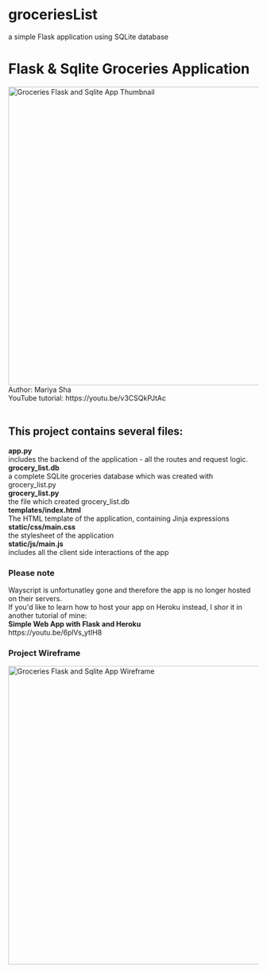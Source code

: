 # groceriesList
a simple Flask application using SQLite database

<h1>Flask & Sqlite Groceries Application</h1>
<img src="https://user-images.githubusercontent.com/32107652/152341884-18a88dca-d800-471b-a618-1eca19bf28c1.png" style="width:600px;" alt="Groceries Flask and Sqlite App Thumbnail">
<br>
Author: Mariya Sha
<br>
YouTube tutorial: https://youtu.be/v3CSQkPJtAc
<br>
<br>
<h2>This project contains several files:</h2>
<b>app.py</b> 
<br>
includes the backend of the application - all the routes and request logic.
<br>
<b>grocery_list.db</b> 
<br>
a complete SQLite groceries database which was created with grocery_list.py
<br>
<b>grocery_list.py</b>
<br>
the file which created grocery_list.db
<br> 
<b>templates/index.html</b>
<br>
The HTML template of the application, containing Jinja expressions
<br>
<b>static/css/main.css</b>
<br>
the stylesheet of the application
<br>
<b>static/js/main.js</b>
<br>
includes all the client side interactions of the app
<h3>Please note</h3>
Wayscript is unfortunatley gone and therefore the app is no longer hosted on their servers.
<br>
If you'd like to learn how to host your app on Heroku instead, I shor it in another tutorial of mine:
<br>
<b>Simple Web App with Flask and Heroku</b>
<br>
https://youtu.be/6plVs_ytIH8
<h3>Project Wireframe</h3>
<img src="https://user-images.githubusercontent.com/32107652/147585644-dd16f762-dc7c-4d0f-bc9a-31087d31aa13.png" style="width:600px;" alt="Groceries Flask and Sqlite App Wireframe">

